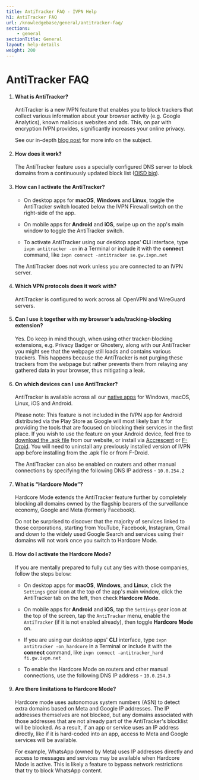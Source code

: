 ```yaml
---
title: AntiTracker FAQ - IVPN Help
h1: AntiTracker FAQ
url: /knowledgebase/general/antitracker-faq/
sections:
    - general
sectionTitle: General
layout: help-details
weight: 200
---
```

# AntiTracker FAQ

1.  #### What is AntiTracker?

    AntiTracker is a new IVPN feature that enables you to block trackers that collect various information about your browser activity (e.g. Google Analytics), known malicious websites and ads. This, on par with encryption IVPN provides, significantly increases your online privacy. 
     
    See our in-depth [blog post](/blog/block-ads-and-beat-data-surveillance-with-ivpns-antitracker/) for more info on the subject.

2.  #### How does it work?
    The AntiTracker feature uses a specially configured DNS server to block domains from a continuously updated block list ([OISD big](https://oisd.nl)).

3.  #### How can I activate the AntiTracker?
    - On desktop apps for **macOS**, **Windows** and **Linux**, toggle the AntiTracker switch located below the IVPN Firewall switch on the right-side of the app.  

    - On mobile apps for **Android** and **iOS**, swipe up on the app's main window to toggle the AntiTracker switch.  

    - To activate AntiTracker using our desktop apps' **CLI** interface, type `ivpn antitracker -on` in a Terminal or include it with the **connect** command, like `ivpn connect -antitracker se.gw.ivpn.net`  

    <div markdown="1" class="notice notice--warning">
    The AntiTracker does not work unless you are connected to an IVPN server.
    </div>

4.  #### Which VPN protocols does it work with?
    AntiTracker is configured to work across all OpenVPN and WireGuard servers.

5.  #### Can I use it together with my browser’s ads/tracking-blocking extension?
    Yes. Do keep in mind though, when using other tracker-blocking extensions, e.g. Privacy Badger or Ghostery, along with our AntiTracker you might see that the webpage still loads and contains various trackers. This happens because the AntiTracker is not purging these trackers from the webpage but rather prevents them from relaying any gathered data in your browser, thus mitigating a leak.

6.  #### On which devices can I use AntiTracker?
    AntiTracker is available across all our [native apps](/apps/) for Windows, macOS, Linux, iOS and Android.  

    Please note: This feature is not included in the IVPN app for Android distributed via the Play Store as Google will most likely ban it for providing the tools that are focused on blocking their services in the first place. If you wish to use the feature on your Android device, feel free to [download the .apk file](/apps-android/) from our website, or install via [Accrescent](https://accrescent.app/app/net.ivpn.client) or [F-Droid](https://f-droid.org/packages/net.ivpn.client/). You will need to uninstall any previously installed version of IVPN app before installing from the .apk file or from F-Droid.  

    The AntiTracker can also be enabled on routers and other manual connections by specifying the following DNS IP address - `10.0.254.2`

7.  #### What is “Hardcore Mode”?
    Hardcore Mode extends the AntiTracker feature further by completely blocking all domains owned by the flagship bearers of the surveillance economy, Google and Meta (formerly Facebook). 

    Do not be surprised to discover that the majority of services linked to those corporations, starting from YouTube, Facebook, Instagram, Gmail and down to the widely used Google Search and services using their domains will not work once you switch to Hardcore Mode.

8.  #### How do I activate the Hardcore Mode?
    If you are mentally prepared to fully cut any ties with those companies, follow the steps below:

    - On desktop apps for **macOS**, **Windows**, and **Linux**, click the `Settings` gear icon at the top of the app's main window, click the AntiTracker tab on the left, then check **Hardcore Mode**.  

    - On mobile apps for **Android** and **iOS**, tap the `Settings` gear icon at the top of the screen, tap the `AntiTracker` menu, enable the `AntiTracker` (if it is not enabled already), then toggle **Hardcore Mode** on.

    - If you are using our desktop apps' **CLI** interface, type `ivpn antitracker -on_hardcore` in a Terminal or include it with the **connect** command, like `ivpn connect -antitracker_hard fi.gw.ivpn.net`

    - To enable the Hardcore Mode on routers and other manual connections, use the following DNS IP address - `10.0.254.3`

9.  #### Are there limitations to Hardcore Mode?
    Hardcore mode uses autonomous system numbers (ASN) to detect extra domains based on Meta and Google IP addresses.  The IP addresses themselves are not blocked, but any domains associated with those addresses that are not already part of the AntiTracker's blocklist will be blocked.  As a result, if an app or service uses an IP address directly, like if it is hard-coded into an app, access to Meta and Google services will be available. 

    For example, WhatsApp (owned by Meta) uses IP addresses directly and access to messages and services may be available when Hardcore Mode is active.  This is likely a feature to bypass network restrictions that try to block WhatsApp content.

